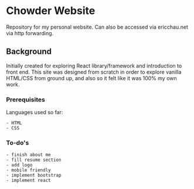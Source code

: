 # Chowder Website

Repository for my personal website. Can also be accessed via ericchau.net via http forwarding.

## Background

Initially created for exploring React library/framework and introduction to front end. This site was designed from scratch in order to explore vanilla HTML/CSS from ground up, and also so it felt like it was 100% my own work.

### Prerequisites

Languages used so far:

```
- HTML
- CSS
```

### To-do's

```
- finish about me
- fill resume section
- add logo
- mobile friendly
- implement bootstrap
- implement react
```
